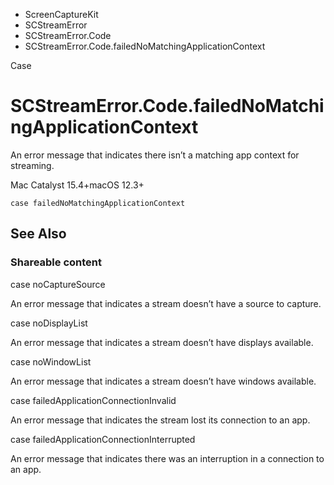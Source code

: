 

- ScreenCaptureKit
- SCStreamError
- SCStreamError.Code
-  SCStreamError.Code.failedNoMatchingApplicationContext 

Case

# SCStreamError.Code.failedNoMatchingApplicationContext

An error message that indicates there isn’t a matching app context for streaming.

Mac Catalyst 15.4+macOS 12.3+

``` source
case failedNoMatchingApplicationContext
```

## See Also

### Shareable content

case noCaptureSource

An error message that indicates a stream doesn’t have a source to capture.

case noDisplayList

An error message that indicates a stream doesn’t have displays available.

case noWindowList

An error message that indicates a stream doesn’t have windows available.

case failedApplicationConnectionInvalid

An error message that indicates the stream lost its connection to an app.

case failedApplicationConnectionInterrupted

An error message that indicates there was an interruption in a connection to an app.

